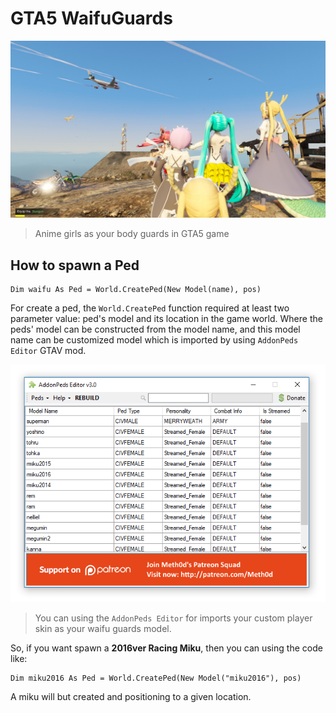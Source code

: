 # GTA5 WaifuGuards

![](./screenshots/20180924225144_1.jpg)
> Anime girls as your body guards in GTA5 game

## How to spawn a Ped

```vbnet
Dim waifu As Ped = World.CreatePed(New Model(name), pos)
```

For create a ped, the ``World.CreatePed`` function required at least two parameter value: ped's model and its location in the game world. Where the peds' model can be constructed from the model name, and this model name can be customized model which is imported by using ``AddonPeds Editor`` GTAV mod.

![](./images/peds-name.png)
> You can using the ``AddonPeds Editor`` for imports your custom player skin as your waifu guards model.

So, if you want spawn a **2016ver Racing Miku**, then you can using the code like:

```vbnet
Dim miku2016 As Ped = World.CreatePed(New Model("miku2016"), pos)
```

A miku will but created and positioning to a given location.